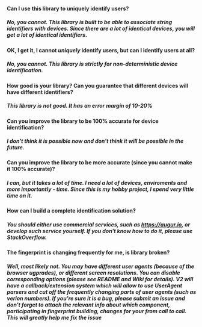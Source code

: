 #### Can I use this library to uniquely identify users?
##### No, you cannot. This library is built to be able to associate string identifiers with devices. Since there are a lot of identical devices, you will get a lot of identical identifiers.

#### OK, I get it, I cannot _uniquely_ identify users, but can I identify users at all?
##### No, you cannot. This library is strictly for non-deterministic device identification.


#### How good is your library? Can you guarantee that different devices will have different identifiers?
##### This library is not good. It has an error margin of 10-20%

#### Can you improve the library to be 100% accurate for device identification?
##### I don't think it is possible now and don't think it will be possible in the future.

#### Can you improve the library to be more accurate (since you cannot make it 100% accurate)?
##### I can, but it takes a lot of time. I need a lot of devices, enviroments and more importantly - time. Since this is my hobby project, I spend very little time on it.

#### How can I build a complete identification solution?
##### You should either use commercial services, such as https://augur.io, or develop such service yourself. If you don't know how to do it, please use StackOverflow.

#### The fingerprint is changing frequently for me, is library broken?
##### Well, most likely not. You may have different user agents (because of the browser ugprades), or different screen resolutions. You can disable corresponding options (please see README and Wiki for details). V2 will have a callback/extension system which will allow to use UserAgent parsers and cut off the frequently changing parts of user agents (such as verion numbers). If you're sure it is a bug, please submit an issue and don't forget to attach the relevant info about which component, participating in fingerprint building, changes for your from call to call. This will greatly help me fix the issue

